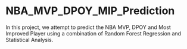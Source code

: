 # NBA_MVP_DPOY_MIP_Prediction
In this project, we attempt to predict the NBA MVP, DPOY and Most Improved Player using a combination of Random Forest Regression and Statistical Analysis. 
